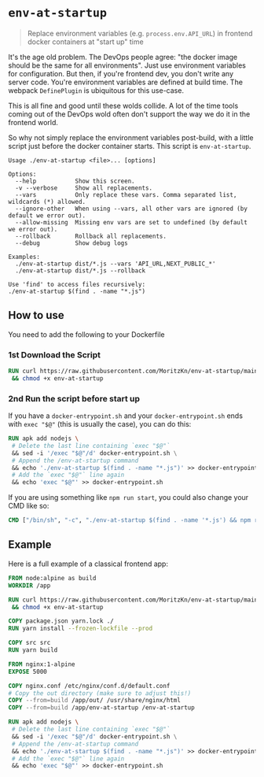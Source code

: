 # `env-at-startup`

> Replace environment variables (e.g. `process.env.API_URL`) in frontend docker containers at "start up" time

It's the age old problem. The DevOps people agree: "the docker image should be the same for all environments".
Just use environment variables for configuration. But then, if you're frontend dev, you don't write any server code.
You're environment variables are defined at build time. The webpack `DefinePlugin` is ubiquitous for this use-case.

This is all fine and good until these wolds collide. A lot of the time tools coming out of the DevOps wold often
don't support the way we do it in the frontend world.

So why not simply replace the environment variables post-build, with a little script just before the docker container starts.
This script is `env-at-startup`.

```
Usage ./env-at-startup <file>... [options]

Options:
  --help           Show this screen.
  -v --verbose     Show all replacements.
  --vars           Only replace these vars. Comma separated list, wildcards (*) allowed.
  --ignore-other   When using --vars, all other vars are ignored (by default we error out).
  --allow-missing  Missing env vars are set to undefined (by default we error out).
  --rollback       Rollback all replacements.
  --debug          Show debug logs

Examples:
  ./env-at-startup dist/*.js --vars 'API_URL,NEXT_PUBLIC_*'
  ./env-at-startup dist/*.js --rollback

Use 'find' to access files recursively:
./env-at-startup $(find . -name "*.js")
```

## How to use

You need to add the following to your Dockerfile

### 1st Download the Script

```Dockerfile
RUN curl https://raw.githubusercontent.com/MoritzKn/env-at-startup/main/index.js -o env-at-startup \
 && chmod +x env-at-startup
```

### 2nd Run the script before start up

If you have a `docker-entrypoint.sh` and your `docker-entrypoint.sh` ends with `exec "$@"` (this is usually the case), you can do this:

```Dockerfile
RUN apk add nodejs \
 # Delete the last line containing `exec "$@"`
 && sed -i '/exec "$@"/d' docker-entrypoint.sh \
 # Append the /env-at-startup command
 && echo './env-at-startup $(find . -name "*.js")' >> docker-entrypoint.sh \
 # Add the `exec "$@"` line again
 && echo 'exec "$@"' >> docker-entrypoint.sh
```

If you are using something like `npm run start`, you could also change your CMD like so:

```Dockerfile
CMD ["/bin/sh", "-c", "./env-at-startup $(find . -name '*.js') && npm run start"]
```

## Example

Here is a full example of a classical frontend app:

```Dockerfile
FROM node:alpine as build
WORKDIR /app

RUN curl https://raw.githubusercontent.com/MoritzKn/env-at-startup/main/index.js -o env-at-startup \
 && chmod +x env-at-startup

COPY package.json yarn.lock ./
RUN yarn install --frozen-lockfile --prod

COPY src src
RUN yarn build

FROM nginx:1-alpine
EXPOSE 5000

COPY nginx.conf /etc/nginx/conf.d/default.conf
# Copy the out directory (make sure to adjust this!)
COPY --from=build /app/out/ /usr/share/nginx/html
COPY --from=build /app/env-at-startup /env-at-startup

RUN apk add nodejs \
 # Delete the last line containing `exec "$@"`
 && sed -i '/exec "$@"/d' docker-entrypoint.sh \
 # Append the /env-at-startup command
 && echo './env-at-startup $(find . -name "*.js")' >> docker-entrypoint.sh \
 # Add the `exec "$@"` line again
 && echo 'exec "$@"' >> docker-entrypoint.sh
```
